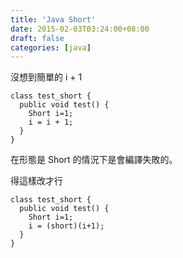 ```yaml
---
title: 'Java Short'
date: 2015-02-03T03:24:00+08:00
draft: false
categories: [java]
---
```

沒想到簡單的 i + 1
```
class test_short {
  public void test() {
    Short i=1;
    i = i + 1;
  }
}
```
在形態是 Short 的情況下是會編譯失敗的。

得這樣改才行
```
class test_short {
  public void test() {
    Short i=1;
    i = (short)(i+1);
  }
}
```